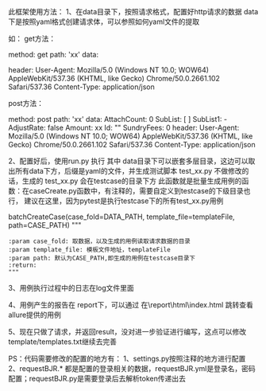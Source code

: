 此框架使用方法：
1、在data目录下，按照请求格式，配置好http请求的数据
data下是按照yaml格式创建请求体，可以参照如何yaml文件的提取

如：
get方法：

method: get
path: 'xx'
data:

header:
  User-Agent: Mozilla/5.0 (Windows NT 10.0; WOW64) AppleWebKit/537.36 (KHTML, like Gecko) Chrome/50.0.2661.102 Safari/537.36
  Content-Type: application/json

post方法：

method: post
path: 'xx'
data:
  AttachCount: 0
  SubList: [ ]
  SubList1:
    - 
      AdjustRate: false
      Amount: xx
      Id: ""
  SundryFees: 0
header:
  User-Agent: Mozilla/5.0 (Windows NT 10.0; WOW64) AppleWebKit/537.36 (KHTML, like Gecko) Chrome/50.0.2661.102 Safari/537.36
  Content-Type: application/json


2、配置好后，使用run.py 执行
其中 data目录下可以嵌套多层目录，这边可以取出所有data下方，后缀是yaml的文件，并生成测试脚本 test_xx.py
不做修改的话，生成的 test_xx.py 会在testcase的目录下方
此函数就是批量生成用例的函数：在caseCreate.py函数中，有注释的，需要自定义到testcase的下级目录也行，
建议在这里，因为pytest是执行testcase下的所有test_xx.py用例

batchCreateCase(case_fold=DATA_PATH, template_file=templateFile, path=CASE_PATH)
 """

    :param case_fold: 取数据，以及生成的用例读取请求数据的目录
    :param template_file: 模板文件地址，templateFile
    :param path: 默认为CASE_PATH,即生成的用例在testcase目录下
    :return:
    """

3、用例执行过程中的日志在log文件里面

4、用例产生的报告在 report下，可以通过 在\report\html\index.html 跳转查看allure提供的用例


5、现在只做了请求，并返回result，没对进一步验证进行编写，这点可以修改template/templates.txt继续去完善



PS：代码需要修改的配置的地方有：
1、settings.py按照注释的地方进行配置
2、requestBJR.*  都是配置的登录相关的数据，requestBJR.yml是登录名，密码配置；requestBJR.py是需要登录后去解析token传递出去
